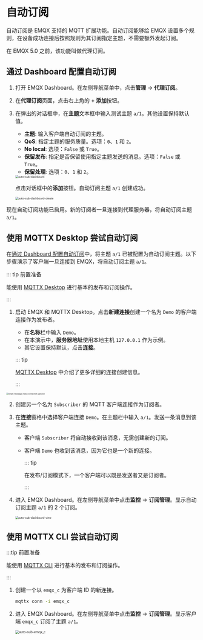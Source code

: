# 自动订阅

自动订阅是 EMQX 支持的 MQTT 扩展功能。自动订阅能够给 EMQX 设置多个规则，在设备成功连接后按照规则为其订阅指定主题，不需要额外发起订阅。

在 EMQX 5.0 之前，该功能叫做代理订阅。

## 通过 Dashboard 配置自动订阅

1. 打开 EMQX Dashboard。在左侧导航菜单中，点击**管理** -> **代理订阅**。

2. 在**代理订阅**页面，点击右上角的 **+ 添加**按钮。

3. 在弹出的对话框中，在**主题**文本框中输入测试主题 `a/1`。其他设置保持默认值。

   - **主题**: 输入客户端自动订阅的主题。
   - **QoS**: 指定主题的服务质量。选项：`0`、`1` 和 `2`。
   - **No local**: 选项：`False` 或 `True`。
   - **保留发布**: 指定是否保留使用指定主题发送的消息。选项：`False` 或 `True`。
   - **保留处理**: 选项：`0`、`1` 和 `2`。

   <img src="./assets/auto-sub-dashboard.png" alt="auto-sub-dashboard" style="zoom:50%;" /> 

   点击对话框中的**添加**按钮。自动订阅主题 `a/1` 创建成功。

   <img src="./assets/auto-sub-dashboard-create.png" alt="auto-sub-dashboard-create" style="zoom:50%;" />

现在自动订阅功能已启用。新的订阅者一旦连接到代理服务器，将自动订阅主题 `a/1`。

## 使用 MQTTX Desktop 尝试自动订阅

在[通过 Dashboard 配置自动订阅](#通过-dashboard-配置自动订阅)中，将主题 `a/1` 已被配置为自动订阅主题。以下步骤演示了客户端一旦连接到 EMQX，将自动订阅主题 `a/1`。

::: tip 前置准备

能使用 [MQTTX Desktop](./publish-and-subscribe.md#mqttx-desktop) 进行基本的发布和订阅操作。

:::

1. 启动 EMQX 和 MQTTX Desktop。点击**新建连接**创建一个名为 `Demo` 的客户端连接作为发布者。

   - 在**名称**栏中输入 `Demo`。
   - 在本演示中，**服务器地址**使用本地主机 `127.0.0.1` 作为示例。
   - 其它设置保持默认，点击**连接**。

   ::: tip

   [MQTTX Desktop](./publish-and-subscribe.md#mqttx-desktop) 中介绍了更多详细的连接创建信息。

   :::

<img src="./assets/retain-message-new-connection.png" alt="retain-message-new-connection-general" style="zoom:35%;" />

2. 创建另一个名为 `Subscriber` 的 MQTT 客户端连接作为订阅者。

3. 在**连接**窗格中选择客户端连接 `Demo`。在主题栏中输入 `a/1`。发送一条消息到该主题。

   - 客户端 `Subscriber` 将自动接收到该消息，无需创建新的订阅。

   - 客户端 `Demo` 也收到该消息，因为它也是一个新的连接。

     ::: tip

     在发布/订阅模式下，一个客户端可以既是发送者又是订阅者。

     :::

4. 进入 EMQX Dashboard。在左侧导航菜单中点击**监控** -> **订阅管理**。显示自动订阅主题 `a/1` 的 2 个订阅。

   <img src="./assets/auto-sub-dashboard-view.png" alt="auto-sub-dashboard-view" style="zoom:50%;" />

## 使用 MQTTX CLI 尝试自动订阅

:::tip 前置准备

能使用 [MQTTX CLI](./publish-and-subscribe.md#mqttx-cli) 进行基本的发布和订阅操作。

:::

1. 创建一个以 `emqx_c` 为客户端 ID 的新连接。

   ```bash
   mqttx conn -i emqx_c
   ```

2. 进入 EMQX Dashboard。在左侧导航菜单中点击**监控** -> **订阅管理**。显示客户端 `emqx_c` 订阅了主题 `a/1`。

   <img src="./assets/auto-sub-emqx_c.png" alt="auto-sub-emqx_c" style="zoom:60%;" />




